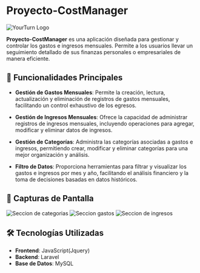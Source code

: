 # Proyecto-CostManager

![YourTurn Logo](https://github.com/Cranuk/Proyecto-CostManager/blob/master/public/costManager-image1.png)

**Proyecto-CostManager** es una aplicación diseñada para gestionar y controlar los gastos e ingresos mensuales. Permite a los usuarios llevar un seguimiento detallado de sus finanzas personales o empresariales de manera eficiente.

## 🌟 Funcionalidades Principales

- **Gestión de Gastos Mensuales**: Permite la creación, lectura, actualización y eliminación de registros de gastos mensuales, facilitando un control exhaustivo de los egresos.

- **Gestión de Ingresos Mensuales**: Ofrece la capacidad de administrar registros de ingresos mensuales, incluyendo operaciones para agregar, modificar y eliminar datos de ingresos.

- **Gestión de Categorías**: Administra las categorías asociadas a gastos e ingresos, permitiendo crear, modificar y eliminar categorías para una mejor organización y análisis.

- **Filtro de Datos**: Proporciona herramientas para filtrar y visualizar los gastos e ingresos por mes y año, facilitando el análisis financiero y la toma de decisiones basadas en datos históricos.

## 📸 Capturas de Pantalla

![Seccion de categorias](https://github.com/Cranuk/Proyecto-CostManager/blob/master/public/costManager-image2.png)
![Seccion gastos](https://github.com/Cranuk/Proyecto-CostManager/blob/master/public/costManager-image3.png)
![Seccion de ingresos](https://github.com/Cranuk/Proyecto-CostManager/blob/master/public/costManager-image4.png)

## 🛠️ Tecnologías Utilizadas

- **Frontend**: JavaScript(Jquery)
- **Backend**: Laravel
- **Base de Datos**: MySQL
